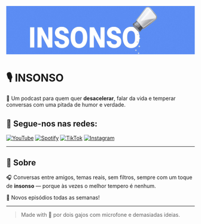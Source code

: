 <p align="center">
  <img src="https://github.com/Insonso/insonso.github.io/blob/91e22c342539cad9a61f3fcd7891cf6ac9c4d174/banner_insonso.jpg" alt="Podcast Insonso banner" />
</p>

# 🎙️ INSONSO

🧂 Um podcast para quem quer **desacelerar**, falar da vida e temperar conversas com uma pitada de humor e verdade.

## 🔗 Segue-nos nas redes:

[![YouTube](https://img.shields.io/badge/YouTube-Insonso-red?logo=youtube&style=for-the-badge)](https://www.youtube.com/@guism_24)
[![Spotify](https://img.shields.io/badge/Spotify-Insonso-1DB954?logo=spotify&style=for-the-badge)](https://open.spotify.com/show/6848Su1eJ8Y1e3xIT8LrTJ?si=b35021fec88544cd)
[![TikTok](https://img.shields.io/badge/TikTok-@insonso-black?logo=tiktok&style=for-the-badge)](https://tiktok.com/@teu_perfil)
[![Instagram](https://img.shields.io/badge/Instagram-@insonso-E4405F?logo=instagram&style=for-the-badge)](https://instagram.com/teu_perfil)

---

## 🧾 Sobre

🎧 Conversas entre amigos, temas reais, sem filtros, sempre com um toque de **insonso** — porque às vezes o melhor tempero é nenhum.  

📅 Novos episódios todas as semanas!

---

> Made with 💙 por dois gajos com microfone e demasiadas ideias.
